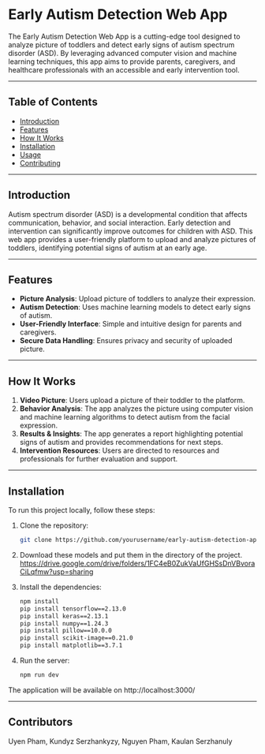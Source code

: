 # Early Autism Detection Web App

The Early Autism Detection Web App is a cutting-edge tool designed to analyze picture of toddlers and detect early signs of autism spectrum disorder (ASD). By leveraging advanced computer vision and machine learning techniques, this app aims to provide parents, caregivers, and healthcare professionals with an accessible and early intervention tool.

---

## Table of Contents
- [Introduction](#introduction)
- [Features](#features)
- [How It Works](#how-it-works)
- [Installation](#installation)
- [Usage](#usage)
- [Contributing](#contributing)

---

## Introduction
Autism spectrum disorder (ASD) is a developmental condition that affects communication, behavior, and social interaction. Early detection and intervention can significantly improve outcomes for children with ASD. This web app provides a user-friendly platform to upload and analyze pictures of toddlers, identifying potential signs of autism at an early age.

---

## Features
- **Picture Analysis**: Upload picture of toddlers to analyze their expression.
- **Autism Detection**: Uses machine learning models to detect early signs of autism.
- **User-Friendly Interface**: Simple and intuitive design for parents and caregivers.
- **Secure Data Handling**: Ensures privacy and security of uploaded picture.

---

## How It Works
1. **Video Picture**: Users upload a picture of their toddler to the platform.
2. **Behavior Analysis**: The app analyzes the picture using computer vision and machine learning algorithms to detect autism from the facial expression.
3. **Results & Insights**: The app generates a report highlighting potential signs of autism and provides recommendations for next steps.
4. **Intervention Resources**: Users are directed to resources and professionals for further evaluation and support.

---

## Installation
To run this project locally, follow these steps:

1. Clone the repository:
   ```bash
   git clone https://github.com/yourusername/early-autism-detection-app.gitercel
   ```
2. Download these models and put them in the directory of the project.
   https://drive.google.com/drive/folders/1FC4eB0ZukVaUfGHSsDnVBvoraCiLqfmw?usp=sharing

3. Install the dependencies:
   ```bash
   npm install
   pip install tensorflow==2.13.0
   pip install keras==2.13.1
   pip install numpy==1.24.3
   pip install pillow==10.0.0
   pip install scikit-image==0.21.0
   pip install matplotlib==3.7.1
   ```

4. Run the server:
   ```bash
   npm run dev
   ```

The application will be available on http://localhost:3000/

---


## Contributors
Uyen Pham, Kundyz Serzhankyzy, Nguyen Pham, Kaulan Serzhanuly
